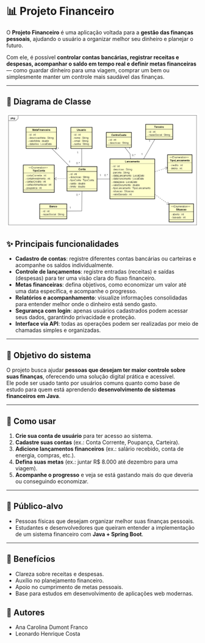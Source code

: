 # 📊 Projeto Financeiro

O **Projeto Financeiro** é uma aplicação voltada para a **gestão das finanças pessoais**, ajudando o usuário a organizar melhor seu dinheiro e planejar o futuro.  

Com ele, é possível **controlar contas bancárias, registrar receitas e despesas, acompanhar o saldo em tempo real e definir metas financeiras** — como guardar dinheiro para uma viagem, comprar um bem ou simplesmente manter um controle mais saudável das finanças.

---

## 🫡 Diagrama de Classe
![Diagrama de Classe](Imagens/Diagrama_de_Classe_Projeto_Financeiro.png)

## ✨ Principais funcionalidades
- **Cadastro de contas**: registre diferentes contas bancárias ou carteiras e acompanhe os saldos individualmente.
- **Controle de lançamentos**: registre entradas (receitas) e saídas (despesas) para ter uma visão clara do fluxo financeiro.
- **Metas financeiras**: defina objetivos, como economizar um valor até uma data específica, e acompanhe o progresso.
- **Relatórios e acompanhamento**: visualize informações consolidadas para entender melhor onde o dinheiro está sendo gasto.
- **Segurança com login**: apenas usuários cadastrados podem acessar seus dados, garantindo privacidade e proteção.
- **Interface via API**: todas as operações podem ser realizadas por meio de chamadas simples e organizadas.

---

## 🎯 Objetivo do sistema
O projeto busca ajudar **pessoas que desejam ter maior controle sobre suas finanças**, oferecendo uma solução digital prática e acessível.  
Ele pode ser usado tanto por usuários comuns quanto como base de estudo para quem está aprendendo **desenvolvimento de sistemas financeiros em Java**.

---

## 🚀 Como usar
1. **Crie sua conta de usuário** para ter acesso ao sistema.  
2. **Cadastre suas contas** (ex.: Conta Corrente, Poupança, Carteira).  
3. **Adicione lançamentos financeiros** (ex.: salário recebido, conta de energia, compras, etc.).  
4. **Defina suas metas** (ex.: juntar R$ 8.000 até dezembro para uma viagem).  
5. **Acompanhe o progresso** e veja se está gastando mais do que deveria ou conseguindo economizar.  

---

## 👤 Público-alvo
- Pessoas físicas que desejam organizar melhor suas finanças pessoais.  
- Estudantes e desenvolvedores que queiram entender a implementação de um sistema financeiro com **Java + Spring Boot**.  

---

## 📌 Benefícios
- Clareza sobre receitas e despesas.  
- Auxílio no planejamento financeiro.  
- Apoio no cumprimento de metas pessoais.  
- Base para estudos em desenvolvimento de aplicações web modernas.  

## 🫡 Autores
- Ana Carolina Dumont Franco
- Leonardo Henrique Costa

